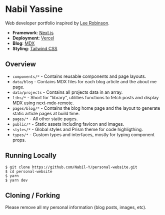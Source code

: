 # Nabil Yassine

Web developer portfolio inspired by [Lee Robinson](leerob.io).

- **Framework**: [Next.js](https://nextjs.org/)
- **Deployment**: [Vercel](https://vercel.com)
- **Blog**: [MDX](https://mdxjs.com/)
- **Styling**: [Tailwind CSS](https://tailwindcss.com/)

## Overview

- `components/*` - Contains reusable components and page layouts.
- `data/blog` - Contains MDX files for each blog article and the about me page.
- `data/projects` - Contains all projects data in an array.
- `libs/*` - Short for "library", utilities functions to fetch posts and display MDX using next-mdx-remote.
- `pages/blog/*` - Contains the blog home page and the layout to generate static article pages at build time.
- `pages/*` - All other static pages.
- `public/*` - Static assets including favicon and images.
- `styles/*` - Global styles and Prism theme for code highligthing.
- `types/*` - Custom types and interfaces, mostly for typing component props.

## Running Locally

```
$ git clone https://github.com/Nabil-Y/personal-website.git
$ cd personal-website
$ yarn
$ yarn dev
```

## Cloning / Forking

Please remove all my personal information (blog posts, images, etc).
